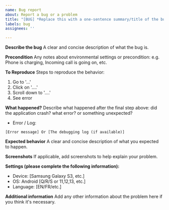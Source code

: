 ```yaml
---
name: Bug report
about: Report a bug or a problem
title: "[BUG] *Replace this with a one-sentence summary/title of the bug*"
labels: bug
assignees: ''

---
```


**Describe the bug**
A clear and concise description of what the bug is.

**Precondition**
Any notes about environmental settings or precondition: 
e.g. Phone is charging, Incoming call is going on, etc.

**To Reproduce**
Steps to reproduce the behavior:
1. Go to '...'
2. Click on '....'
3. Scroll down to '....'
4. See error

**What happened?**
Describe what happened after the final step above: did the application crash? what error? or something unexpected?
- Error / Log: 
```
[Error message] Or [The debugging log (if available)]
```

**Expected behavior**
A clear and concise description of what you expected to happen.

**Screenshots**
If applicable, add screenshots to help explain your problem.

**Settings (please complete the following information):**
 - Device: [Samsung Galaxy S3, etc.]
 - OS: Android [Q/R/S or 11,12,13, etc.]
 - Language: [EN/FR/etc.]

**Additional information**
Add any other information about the problem here if you think it's necessary.
